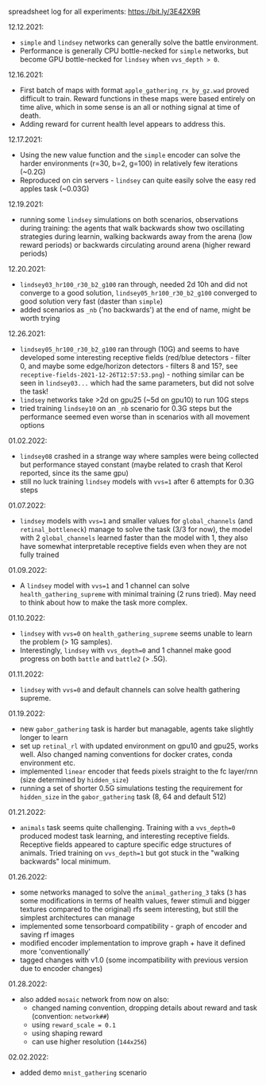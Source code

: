 spreadsheet log for all experiments: https://bit.ly/3E42X9R

12.12.2021:
- `simple` and `lindsey` networks can generally solve the battle environment.
- Performance is generally CPU bottle-necked for `simple` networks, but become GPU bottle-necked for `lindsey` when `vvs_depth > 0`.

12.16.2021:
- First batch of maps with format `apple_gathering_rx_by_gz.wad` proved difficult to train. Reward functions in these maps were based entirely on time alive, which in some sense is an all or nothing signal at time of death.
- Adding reward for current health level appears to address this.

12.17.2021:
- Using the new value function and the `simple` encoder can solve the harder environments (r=30, b=2, g=100) in relatively few iterations (~0.2G)
- Reproduced on cin servers - `lindsey` can quite easily solve the easy red apples task (~0.03G)

12.19.2021:
- running some `lindsey` simulations on both scenarios, observations during training: the agents that walk backwards show two oscillating strategies during learnin, walking backwards away from the arena (low reward periods) or backwards circulating around arena (higher reward periods)

12.20.2021:
- `lindsey03_hr100_r30_b2_g100` ran through, needed 2d 10h and did not converge to a good solution, `lindsey05_hr100_r30_b2_g100` converged to good solution very fast (daster than `simple`)
- added scenarios as `_nb` ('no backwards') at the end of name, might be worth trying

12.26.2021:
- `lindsey05_hr100_r30_b2_g100` ran through (10G) and seems to have developed some interesting receptive fields (red/blue detectors - filter 0, and maybe some edge/horizon detectors - filters 8 and 15?, see `receptive-fields-2021-12-26T12:57:53.png`) - nothing similar can be seen in `lindsey03...` which had the same parameters, but did not solve the task!
-  `lindsey` networks take >2d on gpu25 (~5d on gpu10) to run 10G steps
- tried training `lindsey10` on an `_nb` scenario for 0.3G steps but the performance seemed even worse than in scenarios with all movement options

01.02.2022:
- `lindsey08` crashed in a strange way where samples were being collected but performance stayed constant (maybe related to crash that Kerol reported, since its the same gpu)
- still no luck training `lindsey` models with `vvs=1` after 6 attempts for 0.3G steps

01.07.2022:
- `lindsey` models with `vvs=1` and smaller values for `global_channels` (and `retinal_bottleneck`) manage to solve the task (3/3 for now), the model with 2 `global_channels` learned faster than the model with 1, they also have somewhat interpretable receptive fields even when they are not fully trained

01.09.2022:
- A `lindsey` model with `vvs=1` and 1 channel can solve `health_gathering_supreme` with minimal training (2 runs tried). May need to think about how to make the task more complex.

01.10.2022:
- `lindsey` with `vvs=0` on `health_gathering_supreme` seems unable to learn the problem (> 1G samples).
- Interestingly, `lindsey` with `vvs_depth=0` and 1 channel make good progress on both `battle` and `battle2` (> .5G).

01.11.2022:
- `lindsey` with `vvs=0` and default channels can solve health gathering supreme.

01.19.2022:
- new `gabor_gathering` task is harder but managable, agents take slightly longer to learn
- set up `retinal_rl` with updated environment on gpu10 and gpu25, works well. Also changed naming conventions for docker crates, conda environment etc.
- implemented `linear` encoder that feeds pixels straight to the fc layer/rnn (size determined by `hidden_size`)
- running a set of shorter 0.5G simulations testing the requirement for `hidden_size` in the `gabor_gathering` task (8, 64 and default 512)

01.21.2022:
- `animals` task seems quite challenging. Training with a `vvs_depth=0` produced modest task learning, and interesting receptive fields. Receptive fields appeared to capture specific edge structures of animals. Tried training on `vvs_depth=1` but got stuck in the "walking backwards" local minimum.

01.26.2022:
- some networks managed to solve the `animal_gathering_3` taks (`3` has some modifications in terms of health values, fewer stimuli and bigger textures compared to the original) rfs seem interesting, but still the simplest architectures can manage
- implemented some tensorboard compatibility - graph of encoder and saving rf images
- modified encoder implementation to improve graph + have it defined more 'conventionally'
- tagged changes with v1.0 (some incompatibility with previous version due to encoder changes)

01.28.2022:
- also added `mosaic` network from now on also:
    - changed naming convention, dropping details about reward and task (convention: `network##`)
    - using `reward_scale = 0.1`
    - using shaping reward
    - can use higher resolution (`144x256`)

02.02.2022:
- added demo `mnist_gathering` scenario